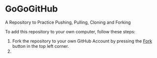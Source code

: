 # GoGoGitHub
A Repository to Practice Pushing, Pulling, Cloning and Forking


To add this repository to your own computer, follow these steps:

1. Fork the repository to your own GitHub Account by pressing the <!-- Place this tag where you want the button to render. -->
<a class="github-button" href="https://github.com/elliesch/GoGoGithub/fork" data-icon="octicon-repo-forked" aria-label="Fork elliesch/GoGoGithub on GitHub">Fork</a> button in the top left corner.
2. 
